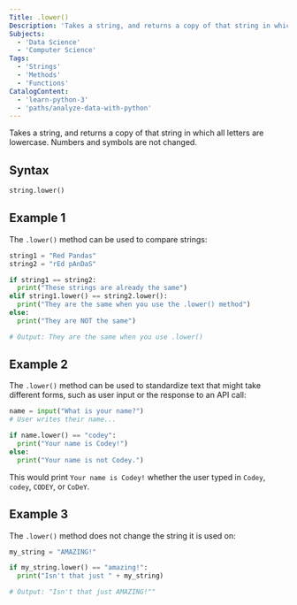 ```yaml
---
Title: .lower()
Description: 'Takes a string, and returns a copy of that string in which all letters are lowercase. Numbers and symbols are not changed.'
Subjects:
  - 'Data Science'
  - 'Computer Science'
Tags:
  - 'Strings'
  - 'Methods'
  - 'Functions'
CatalogContent:
  - 'learn-python-3'
  - 'paths/analyze-data-with-python'
---
```


Takes a string, and returns a copy of that string in which all letters are lowercase. Numbers and symbols are not changed.

## Syntax

```python
string.lower()
```

## Example 1

The `.lower()` method can be used to compare strings:

```python
string1 = "Red Pandas"
string2 = "rEd pAnDaS"

if string1 == string2:
  print("These strings are already the same")
elif string1.lower() == string2.lower():
  print("They are the same when you use the .lower() method")
else:
  print("They are NOT the same")

# Output: They are the same when you use .lower()
```

## Example 2

The `.lower()` method can be used to standardize text that might take different forms, such as user input or the response to an API call:

```python
name = input("What is your name?")
# User writes their name...

if name.lower() == "codey":
  print("Your name is Codey!")
else:
  print("Your name is not Codey.")
```

This would print `Your name is Codey!` whether the user typed in `Codey`, `codey`, `CODEY`, or `CoDeY`.

## Example 3

The `.lower()` method does not change the string it is used on:

```python
my_string = "AMAZING!"

if my_string.lower() == "amazing!":
  print("Isn't that just " + my_string)

# Output: "Isn't that just AMAZING!""
```
